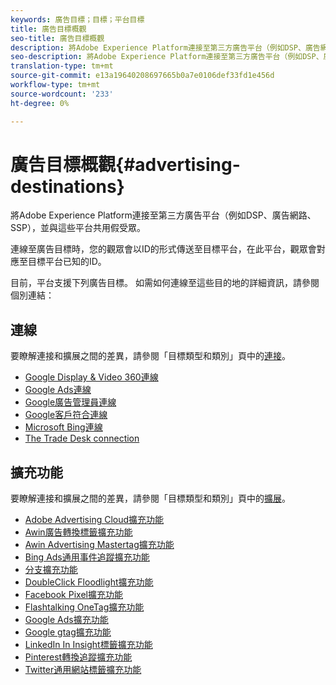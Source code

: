```yaml
---
keywords: 廣告目標；目標；平台目標
title: 廣告目標概觀
seo-title: 廣告目標概觀
description: 將Adobe Experience Platform連接至第三方廣告平台（例如DSP、廣告網路、SSP），並與這些平台共用假受眾。
seo-description: 將Adobe Experience Platform連接至第三方廣告平台（例如DSP、廣告網路、SSP），並與這些平台共用假受眾。
translation-type: tm+mt
source-git-commit: e13a19640208697665b0a7e0106def33fd1e456d
workflow-type: tm+mt
source-wordcount: '233'
ht-degree: 0%

---
```



# 廣告目標概觀{#advertising-destinations}

將Adobe Experience Platform連接至第三方廣告平台（例如DSP、廣告網路、SSP），並與這些平台共用假受眾。

連線至廣告目標時，您的觀眾會以ID的形式傳送至目標平台，在此平台，觀眾會對應至目標平台已知的ID。

目前，平台支援下列廣告目標。 如需如何連線至這些目的地的詳細資訊，請參閱個別連結：

## 連線

要瞭解連接和擴展之間的差異，請參閱「目標類型和類別」頁中的[連接](../../destination-types.md#connections)。

- [Google Display &amp; Video 360連線](./google-dv360.md)
- [Google Ads連線](./google-ads-destination.md)
- [Google廣告管理員連線](./google-ad-manager.md)
- [Google客戶符合連線](./google-customer-match.md)
- [Microsoft Bing連線](./bing.md)
- [The Trade Desk connection](./tradedesk.md)

## 擴充功能

要瞭解連接和擴展之間的差異，請參閱「目標類型和類別」頁中的[擴展](../../destination-types.md#extensions)。

- [Adobe Advertising Cloud擴充功能](./adobe-advertising-cloud.md)
- [Awin廣告轉換標籤擴充功能](./awin-conversiontag.md)
- [Awin Advertising Mastertag擴充功能](./awin-mastertag.md)
- [Bing Ads通用事件追蹤擴充功能](./bing-ads.md)
- [分支擴充功能](./branch.md)
- [DoubleClick Floodlight擴充功能](./doubleclick-floodlight.md)
- [Facebook Pixel擴充功能](./facebook-pixel.md)
- [Flashtalking OneTag擴充功能](./flashtalking.md)
- [Google Ads擴充功能](./google-ads-extension.md)
- [Google gtag擴充功能](./gtag-advertising.md)
- [LinkedIn In Insight標籤擴充功能](./linkedin.md)
- [Pinterest轉換追蹤擴充功能](./pinterest.md)
- [Twitter通用網站標籤擴充功能](./twitter-uwt.md)